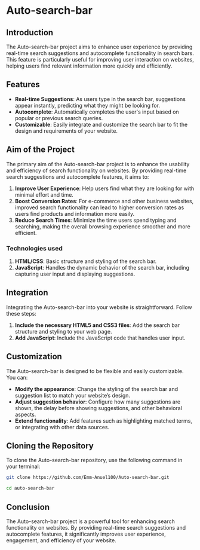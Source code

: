 # Auto-search-bar

## Introduction
The Auto-search-bar project aims to enhance user experience by providing real-time search suggestions and autocomplete functionality in search bars. This feature is particularly useful for improving user interaction on websites, helping users find relevant information more quickly and efficiently.

## Features
- **Real-time Suggestions**: As users type in the search bar, suggestions appear instantly, predicting what they might be looking for.
- **Autocomplete**: Automatically completes the user's input based on popular or previous search queries.
- **Customizable**: Easily integrate and customize the search bar to fit the design and requirements of your website.

## Aim of the Project
The primary aim of the Auto-search-bar project is to enhance the usability and efficiency of search functionality on websites. By providing real-time search suggestions and autocomplete features, it aims to:
1. **Improve User Experience**: Help users find what they are looking for with minimal effort and time.
3. **Boost Conversion Rates**: For e-commerce and other business websites, improved search functionality can lead to higher conversion rates as users find products and information more easily.
4. **Reduce Search Times**: Minimize the time users spend typing and searching, making the overall browsing experience smoother and more efficient.

### Technologies used
1. **HTML/CSS**: Basic structure and styling of the search bar.
2. **JavaScript**: Handles the dynamic behavior of the search bar, including capturing user input and displaying suggestions.

## Integration
Integrating the Auto-search-bar into your website is straightforward. Follow these steps:

1. **Include the necessary HTML5 and CSS3 files**: Add the search bar structure and styling to your web page.
2. **Add JavaScript**: Include the JavaScript code that handles user input.
   
## Customization
The Auto-search-bar is designed to be flexible and easily customizable. You can:
- **Modify the appearance**: Change the styling of the search bar and suggestion list to match your website’s design.
- **Adjust suggestion behavior**: Configure how many suggestions are shown, the delay before showing suggestions, and other behavioral aspects.
- **Extend functionality**: Add features such as highlighting matched terms, or integrating with other data sources.

## Cloning the Repository
To clone the Auto-search-bar repository, use the following command in your terminal:

```sh
git clone https://github.com/Emm-Anuel100/Auto-search-bar.git
```

```sh
cd auto-search-bar
```

## Conclusion
The Auto-search-bar project is a powerful tool for enhancing search functionality on websites. By providing real-time search suggestions and autocomplete features, it significantly improves user experience, engagement, and efficiency of your website.
